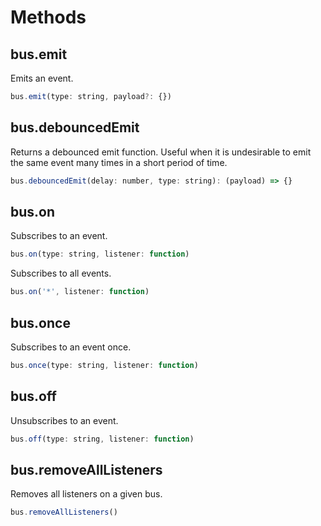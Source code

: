# Methods

## bus.emit

Emits an event.

```javascript
bus.emit(type: string, payload?: {})
```

## bus.debouncedEmit

Returns a debounced emit function. Useful when it is undesirable to emit the same event many times in a short period of time.

```javascript
bus.debouncedEmit(delay: number, type: string): (payload) => {}
```

## bus.on

Subscribes to an event.

```javascript
bus.on(type: string, listener: function)
```

Subscribes to all events.

```javascript
bus.on('*', listener: function)
```

## bus.once

Subscribes to an event once.

```javascript
bus.once(type: string, listener: function)
```

## bus.off

Unsubscribes to an event.

```javascript
bus.off(type: string, listener: function)
```

## bus.removeAllListeners

Removes all listeners on a given bus.

```javascript
bus.removeAllListeners()
```
